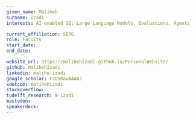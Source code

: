 ```yaml
---
given_name: Maliheh
surname: Izadi
interests: AI-enabled SE, Large Language Models, Evaluations, Agents

current_affiliation: SERG
role: Faculty
start_date:
end_date:

website_url: https://malihehizadi.github.io/PersonalWebsite/
github: MalihehIzadi
linkedin: malihe-izadi
google_scholar: F2D5RawAAAAJ
xdotcom: malihehizadi
stackoverflow:
tudelft_research: m-izadi
mastodon:
speakerdeck:
---
```

